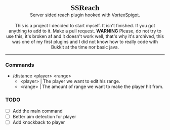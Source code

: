 <p align="center">
    <span style="font-family:Montserrat;font-size: 24px"><b>SSReach</b></span>
    <br>
    Server sided reach plugin hooked with <a href="https://builtbybit.com/resources/vortexspigot-all-in-one.20988/">VortexSpigot</a>.
    <br><br>
    This is a project I decided to start myself. It isn't finished. If you got anything to add to it. Make a pull request.
    <b>WARNING</b> Please, do not try to use this, it's broken af and it doesn't work well, that's why it's archived, this was one of my first plugins and I did not know how to really code with Bukkit at the time nor basic java.
</p>

---

### Commands
* /distance \<player\> \<range\>
    * \<player\> | The player we want to edit his range.
    * \<range\>  | The amount of range we want to make the player hit from.

### TODO

- [ ] Add the main command
- [ ] Better aim detection for player
- [ ] Add knockback to player
